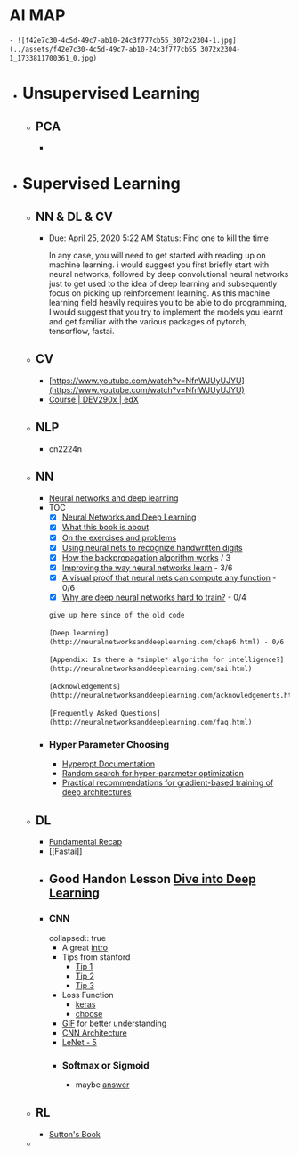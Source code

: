 # AI MAP
	- ![f42e7c30-4c5d-49c7-ab10-24c3f777cb55_3072x2304-1.jpg](../assets/f42e7c30-4c5d-49c7-ab10-24c3f777cb55_3072x2304-1_1733811700361_0.jpg)
- # Unsupervised Learning
	- ## PCA
		-
- # Supervised Learning
	- ## NN & DL & CV
		- Due: April 25, 2020 5:22 AM
		  Status: Find one to kill the time
		  
		  In any case, you will need to get started with reading up on machine learning. i would suggest you first briefly start with neural networks, followed by deep convolutional neural networks just to get used to the idea of deep learning and subsequently focus on picking up reinforcement learning. As this machine learning field heavily requires you to be able to do programming, I would suggest that you try to implement the models you learnt and get familiar with the various packages of pytorch, tensorflow, fastai.
	- ## CV
		- [https://www.youtube.com/watch?v=NfnWJUyUJYU](https://www.youtube.com/watch?v=NfnWJUyUJYU)
		- [Course | DEV290x | edX](https://courses.edx.org/courses/course-v1:Microsoft+DEV290x+1T2020a/course/)
	- ## NLP
		- cn2224n
	- ## NN
		- [Neural networks and deep learning](http://neuralnetworksanddeeplearning.com/chap1.html)
		- TOC
			- [x]  [Neural Networks and Deep Learning](http://neuralnetworksanddeeplearning.com/index.html)
			- [x]  [What this book is about](http://neuralnetworksanddeeplearning.com/about.html)
			- [x]  [On the exercises and problems](http://neuralnetworksanddeeplearning.com/exercises_and_problems.html)
			- [x]  [Using neural nets to recognize handwritten digits](http://neuralnetworksanddeeplearning.com/chap1.html)
			- [x]  [How the backpropagation algorithm works](http://neuralnetworksanddeeplearning.com/chap2.html) / 3
			- [x]  [Improving the way neural networks learn](http://neuralnetworksanddeeplearning.com/chap3.html) - 3/6
			- [x]  [A visual proof that neural nets can compute any function](http://neuralnetworksanddeeplearning.com/chap4.html) - 0/6
			- [x]  [Why are deep neural networks hard to train?](http://neuralnetworksanddeeplearning.com/chap5.html) - 0/4
			  
			  give up here since of the old code
			  
			  [Deep learning](http://neuralnetworksanddeeplearning.com/chap6.html) - 0/6
			  
			  [Appendix: Is there a *simple* algorithm for intelligence?](http://neuralnetworksanddeeplearning.com/sai.html)
			  
			  [Acknowledgements](http://neuralnetworksanddeeplearning.com/acknowledgements.html)
			  
			  [Frequently Asked Questions](http://neuralnetworksanddeeplearning.com/faq.html)
		- ### Hyper Parameter Choosing
			- [Hyperopt Documentation](http://hyperopt.github.io/hyperopt/)
			- [Random search for hyper-parameter optimization](https://dl.acm.org/doi/10.5555/2188385.2188395)
			- [Practical recommendations for gradient-based training of deep architectures](https://arxiv.org/abs/1206.5533)
	- ## DL
		- [Fundamental Recap](https://deeplizard.com/learn/video/gZmobeGL0Yg)
		- [[Fastai]]
		- Good Handon Lesson [Dive into Deep Learning](https://d2l.ai/)
			-
		- ### CNN
		  collapsed:: true
			- A great [intro](https://towardsdatascience.com/a-comprehensive-guide-to-convolutional-neural-networks-the-eli5-way-3bd2b1164a53)
			- Tips from stanford
				- [Tip 1](https://cs231n.github.io/neural-networks-1/)
				- [Tip 2](https://cs231n.github.io/neural-networks-2/)
				- [Tip 3](https://cs231n.github.io/neural-networks-3/)
			- Loss Function
				- [keras](https://neptune.ai/blog/keras-loss-functions)
				- [choose](https://towardsdatascience.com/a-guide-to-an-efficient-way-to-build-neural-network-architectures-part-i-hyper-parameter-8129009f131b)
			- [GIF](https://github.com/vdumoulin/conv_arithmetic) for better understanding
			- [CNN Architecture](https://medium.com/@RaghavPrabhu/cnn-architectures-lenet-alexnet-vgg-googlenet-and-resnet-7c81c017b848#:~:text=VGG%2D16%20is%20a%20simpler,2%20with%20stride%20of%202.&text=The%20winner%20of%20ILSVRC%202014,also%20known%20as%20Inception%20Module.)
			- [LeNet - 5](https://medium.com/towards-artificial-intelligence/the-architecture-implementation-of-lenet-5-eef03a68d1f7)
			- ### Softmax or Sigmoid
				- maybe [answer](https://stats.stackexchange.com/questions/233658/softmax-vs-sigmoid-function-in-logistic-classifier)
	- ## RL
		- [Sutton's Book](http://incompleteideas.net/book/the-book-2nd.html)
	-